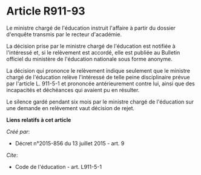 # Article R911-93

Le ministre chargé de l'éducation instruit l'affaire à partir du dossier d'enquête transmis par le recteur d'académie. 

La décision prise par le ministre chargé de l'éducation est notifiée à l'intéressé et, si le relèvement est accordé, elle est
publiée au Bulletin officiel du ministère de l'éducation nationale sous forme anonyme. 

La décision qui prononce le relèvement indique seulement que le ministre chargé de l'éducation relève l'intéressé de telle
peine disciplinaire prévue par l'article L. 911-5-1 et prononcée antérieurement contre lui, ainsi que des incapacités et
déchéances qui avaient pu en résulter. 

Le silence gardé pendant six mois par le ministre chargé de l'éducation sur une demande en relèvement vaut décision de rejet.

**Liens relatifs à cet article**

_Créé par_:

  - Décret n°2015-856 du 13 juillet 2015 - art. 9

_Cite_:

  - Code de l'éducation - art. L911-5-1
